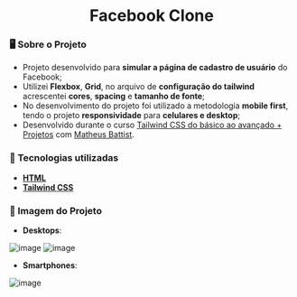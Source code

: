 <div align = "center">
    <h1>Facebook Clone</h1>
</div>

### 🖥 Sobre o Projeto

- Projeto desenvolvido para **simular a página de cadastro de usuário** do Facebook;
- Utilizei **Flexbox**, **Grid**, no arquivo de **configuração do tailwind** acrescentei **cores**, **spacing** e **tamanho de fonte**;
- No desenvolvimento do projeto foi utilizado a metodologia **mobile first**, tendo o projeto **responsividade** para **celulares e desktop**;
- Desenvolvido durante o curso [Tailwind CSS do básico ao avançado + Projetos]() com [Matheus Battist](https://github.com/matheusbattisti/).

### 🌟 Tecnologias utilizadas

- [**HTML**](https://developer.mozilla.org/en-US/docs/Web/HTML)
- [**Tailwind CSS**](https://tailwindcss.com/)

### 🎯 Imagem do Projeto

- **Desktops**:

![image](https://github.com/user-attachments/assets/5936b13d-ec40-4221-8148-a0938114d6d1)
![image](https://github.com/user-attachments/assets/e7c5fc41-0e35-41bb-9914-2d7b9e498129)

- **Smartphones**:

![image](https://github.com/user-attachments/assets/e8260f39-dff0-4e5b-9bcd-eb11170cffff)
